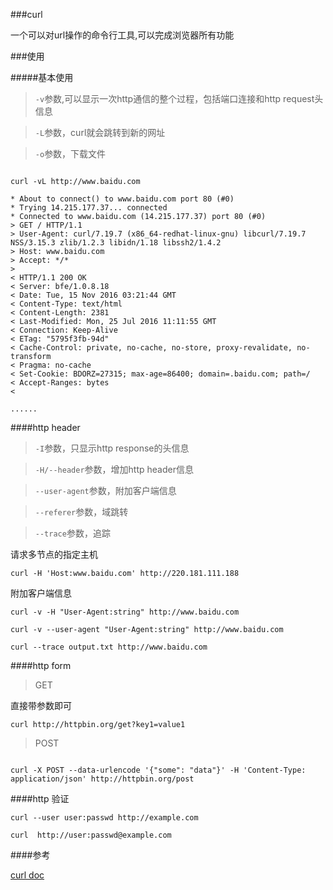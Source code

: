 ###curl

一个可以对url操作的命令行工具,可以完成浏览器所有功能

###使用

#####基本使用

>`-v`参数,可以显示一次http通信的整个过程，包括端口连接和http request头信息

>`-L`参数，curl就会跳转到新的网址

>`-o`参数，下载文件


<pre><code>
curl -vL http://www.baidu.com

* About to connect() to www.baidu.com port 80 (#0)
* Trying 14.215.177.37... connected
* Connected to www.baidu.com (14.215.177.37) port 80 (#0)
> GET / HTTP/1.1
> User-Agent: curl/7.19.7 (x86_64-redhat-linux-gnu) libcurl/7.19.7 NSS/3.15.3 zlib/1.2.3 libidn/1.18 libssh2/1.4.2
> Host: www.baidu.com
> Accept: */*
>
< HTTP/1.1 200 OK
< Server: bfe/1.0.8.18
< Date: Tue, 15 Nov 2016 03:21:44 GMT
< Content-Type: text/html
< Content-Length: 2381
< Last-Modified: Mon, 25 Jul 2016 11:11:55 GMT
< Connection: Keep-Alive
< ETag: "5795f3fb-94d"
< Cache-Control: private, no-cache, no-store, proxy-revalidate, no-transform
< Pragma: no-cache
< Set-Cookie: BDORZ=27315; max-age=86400; domain=.baidu.com; path=/
< Accept-Ranges: bytes
<
<!DOCTYPE html>
......
</code></pre>


####http header

>`-I`参数，只显示http response的头信息

>`-H/--header`参数，增加http header信息

>`--user-agent`参数，附加客户端信息

>`--referer`参数，域跳转

>`--trace`参数，追踪

请求多节点的指定主机

`curl -H 'Host:www.baidu.com' http://220.181.111.188`

附加客户端信息

`curl -v -H "User-Agent:string" http://www.baidu.com`

`curl -v --user-agent "User-Agent:string" http://www.baidu.com`

`curl --trace output.txt http://www.baidu.com`


####http form

>GET

直接带参数即可

`curl http://httpbin.org/get?key1=value1`

>POST

<pre><code>
curl -X POST --data-urlencode '{"some": "data"}' -H 'Content-Type: application/json' http://httpbin.org/post
</code></pre>

####http 验证

`curl --user user:passwd http://example.com`

`curl  http://user:passwd@example.com`

####参考

[curl doc](https://www.gitbook.com/book/bagder/everything-curl/details)




